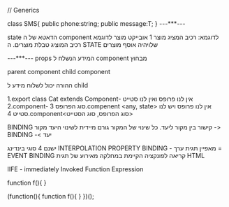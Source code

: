 // Generics

class SMS<T>{
    public phone:string;
    public message:T;
}
---***---

state
הדאטא של ה
component
לדוגמא:
רכיב המציג מוצר 1
אובייקט מוצר
לדוגמא רכיב המוציג טבלת מוצרים. ה
STATE
    שלויהיה אוסף מוצרים
    

---***---
props
המידע הנשלח ל
component
מבחוץ

<USER />
parent component
child component

ההורה יכול לשלוח מידע ל
child


1.export class Cat extends Component- אין לנו פרופס ואין לנו סטייט
2.component- סוג הפרופס
3.compenent <any, state> אין לנו פרופס ויש לנו סטייט
4.component<סוג הפרופס, סוג הסטייט>

BINDING
קישור בין מקור ליעד.
כל שינוי של המקור גורם מיידית לשינוי היעד
מקור -> BINDING -< יעד

ישנם 4 סוגי בינדינג
INTERPOLATION
PROPERTY BINDING - מאפיין תגית
ערך = 
EVENT BINDING
קריאה לפונקציה הקיימת במחלקה מאירוע של תגית
HTML


IIFE - immediately Invoked Function Expression

function f(){
    }

(function(){
  function f(){
    } 
})();

